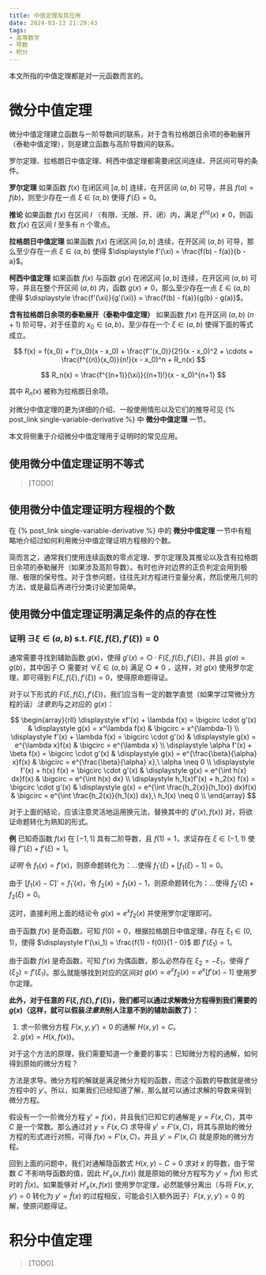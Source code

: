 ```yaml
---
title: 中值定理及其应用
date: 2024-03-13 21:29:43
tags:
- 高等数学
- 导数
- 积分
---
```


本文所指的中值定理都是对一元函数而言的。

# 微分中值定理

微分中值定理建立函数与一阶导数间的联系，对于含有拉格朗日余项的泰勒展开（泰勒中值定理），则是建立函数与高阶导数间的联系。

罗尔定理、拉格朗日中值定理、柯西中值定理都需要闭区间连续、开区间可导的条件。

**罗尔定理** 如果函数 $f(x)$ 在闭区间 $[a,b]$ 连续，在开区间 $(a,b)$ 可导，并且 $f(a) = f(b)$，则至少存在一点 $\xi \in (a,b)$ 使得 $f'(\xi) = 0$。

**推论** 如果函数 $f(x)$ 在区间 $I$ （有限、无限、开、闭）内，满足 $f^{(n)}(x) \neq 0$，则函数 $f(x)$ 在区间 $I$ 至多有 $n$ 个零点。

**拉格朗日中值定理** 如果函数 $f(x)$ 在闭区间 $[a,b]$ 连续，在开区间 $(a,b)$ 可导，那么至少存在一点 $\xi \in (a,b)$ 使得 $\displaystyle f'(\xi) = \frac{f(b) - f(a)}{b - a}$。

**柯西中值定理** 如果函数 $f(x)$ 与函数 $g(x)$ 在闭区间 $[a,b]$ 连续，在开区间 $(a,b)$ 可导，并且在整个开区间 $(a,b)$ 内，函数 $g(x) \neq 0$，那么至少存在一点 $\xi \in (a,b)$ 使得 $\displaystyle \frac{f'(\xi)}{g'(\xi)} = \frac{f(b) - f(a)}{g(b) - g(a)}$。 

**含有拉格朗日余项的泰勒展开（泰勒中值定理）** 如果函数 $f(x)$ 在开区间 $(a,b)$ $(n+1)$ 阶可导，对于任意的 $x_0 \in (a,b)$，至少存在一个 $\xi \in (a,b)$ 使得下面的等式成立。

$$
f(x) = f(x_0) + f'(x_0)(x - x_0) + \frac{f''(x_0)}{2!}(x - x_0)^2 + \cdots + \frac{f^{(n)}(x_0)}{n!}(x - x_0)^n + R_n(x) 
$$

$$
R_n(x) = \frac{f^{(n+1)}(\xi)}{(n+1)!}(x - x_0)^{n+1}
$$

其中 $R_n(x)$ 被称为拉格朗日余项。

对微分中值定理的更为详细的介绍、一般使用情形以及它们的推导可见 {% post_link single-variable-derivative %} 中 **微分中值定理** 一节。

本文将侧重于介绍微分中值定理用于证明时的常见应用。

## 使用微分中值定理证明不等式

> [TODO]

## 使用微分中值定理证明方程根的个数

在 {% post_link single-variable-derivative %} 中的 **微分中值定理** 一节中有粗略地介绍过如何利用微分中值定理证明方程根的个数。

简而言之，通常我们使用连续函数的零点定理、罗尔定理及其推论以及含有拉格朗日余项的泰勒展开（如果涉及高阶导数）。有时也许对边界的正负判定会用到极限、极限的保号性。对于含参问题，往往先对方程进行变量分离，然后使用几何的方法，或是最后再进行分类讨论更加简单。

## 使用微分中值定理证明满足条件的点的存在性

### 证明 $\exists \xi \in (a,b)$ s.t. $F(\xi, f(\xi), f'(\xi)) = 0$

通常需要寻找到辅助函数 $g(x)$，使得 $g'(x) = \bigcirc \cdot F(\xi, f(\xi), f'(\xi))$，并且 $g(a) = g(b)$，其中因子 $\bigcirc$ 需要对 $\forall \xi \in (a,b)$ 满足 $\bigcirc \neq 0$ ，这样，对 $g(x)$ 使用罗尔定理，即可得到 $F(\xi, f(\xi), f'(\xi)) = 0$，使得原命题得证。

对于以下形式的 $F(\xi, f(\xi), f'(\xi))$，我们应当有一定的数学直觉（如果学过常微分方程的话）*注意到*与之对应的 $g(x)$：

$$
\begin{array}{rll}
    \displaystyle xf'(x) + \lambda f(x) = \bigcirc \cdot g'(x) & 
    \displaystyle g(x) = x^\lambda f(x) & \bigcirc = x^{\lambda-1} \\
    \displaystyle f'(x) + \lambda f(x) = \bigcirc \cdot g'(x) & 
    \displaystyle g(x) = e^{\lambda x}f(x) & \bigcirc = e^{\lambda x} \\
    \displaystyle \alpha f'(x) + \beta f(x) = \bigcirc \cdot g'(x) & 
    \displaystyle g(x) = e^{\frac{\beta}{\alpha} x}f(x) & \bigcirc = e^{\frac{\beta}{\alpha} x},\ \alpha \neq 0 \\
    \displaystyle f'(x) + h(x) f(x) = \bigcirc \cdot g'(x) & 
    \displaystyle g(x) = e^{\int h(x) dx}f(x) & \bigcirc = e^{\int h(x) dx} \\
    \displaystyle h_1(x)f'(x) + h_2(x) f(x) = \bigcirc \cdot g'(x) & 
    \displaystyle g(x) = e^{\int \frac{h_2(x)}{h_1(x)} dx}f(x) & \bigcirc = e^{\int \frac{h_2(x)}{h_1(x)} dx},\ h_1(x) \neq 0 \\
\end{array}
$$

对于上面的结论，应该注意灵活地运用换元法，替换其中的 $(f'(x),f(x))$ 对，将欲证命题转化为熟知的形式。

**例** 已知奇函数 $f(x)$ 在 $[-1,1]$ 具有二阶导数，且 $f(1) = 1$，求证存在 $\xi \in (-1,1)$ 使得 $f''(\xi) + f'(\xi) = 1$。

*证明* 令 $f_1(x) = f'(x)$，则原命题转化为：...使得 $f_1'(\xi) + [f_1(\xi) - 1] = 0$。

由于 $[f_1(x) - C]' = f_1'(x)$，令 $f_2(x) = f_1(x) - 1$，则原命题转化为：...使得 $f_2'(\xi) + f_2(\xi) = 0$。

这时，直接利用上面的结论令 $g(x) = e^{x}f_2(x)$ 并使用罗尔定理即可。

由于函数 $f(x)$ 是奇函数，可知 $f(0) = 0$，根据拉格朗日中值定理，存在 $\xi_1 \in (0, 1)$，使得 $\displaystyle f'(\xi_1) = \frac{f(1) - f(0)}{1 - 0}$ 即 $f'(\xi_1) = 1$。

由于函数 $f(x)$ 是奇函数，可知 $f'(x)$ 为偶函数，那么必然存在 $\xi_2 = -\xi_1$，使得 $\displaystyle f'(\xi_2) = \displaystyle f'(\xi_1)$。那么就能够找到对应的区间对 $g(x) = e^{x}f_2(x) = e^{x}[f'(x) - 1]$ 使用罗尔定理。

**此外，对于任意的 $F(\xi, f(\xi), f'(\xi))$，我们都可以通过求解微分方程得到我们需要的 $g(x)$（这样，就可以假装*注意到*别人注意不到的辅助函数了）：**

1. 求一阶微分方程 $F(x, y, y') = 0$ 的通解 $H(x, y) = C$。
2. $g(x) = H(x, f(x))$。

对于这个方法的原理，我们需要知道一个重要的事实：已知微分方程的通解，如何得到原始的微分方程？

方法是求导。微分方程的解就是满足微分方程的函数，而这个函数的导数就是微分方程中的 $y'$。所以，如果我们已经知道了解，那么就可以通过求解的导数来得到微分方程。

假设有一个一阶微分方程 $y' = f(x)$，并且我们已知它的通解是 $y = F(x, C)$，其中 $C$ 是一个常数。那么通过对 $y = F(x, C)$ 求导得 $y' = F'(x, C)$，将其与原始的微分方程的形式进行对照，可得 $f(x) = F'(x, C)$，并且 $y' = F'(x, C)$ 就是原始的微分方程。

回到上面的问题中，我们对通解隐函数式 $H(x, y) - C = 0$ 求对 $x$ 的导数，由于常数 $C$ 不影响导函数的值，因此 $H'_x(x, f(x))$ 就是原始的微分方程写为 $y' = \hat{f}(x)$ 形式时的 $\hat{f}(x)$。如果能够对 $H'_x(x, f(x))$ 使用罗尔定理，必然能够分离出（与将 $F(x, y, y') = 0$ 转化为 $y' = \hat{f}(x)$ 的过程相反，可能会引入额外因子）$F(x, y, y') = 0$ 的解，使原问题得证。

# 积分中值定理

> [TODO]
